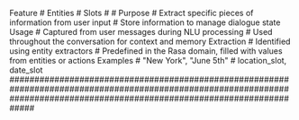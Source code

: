 Feature               #          Entities                                                  #       Slots
                      #                                                                    #
Purpose	              #          Extract specific pieces of information from user input	   #      Store information to manage dialogue state
Usage	              #          Captured from user messages during NLU processing	       #      Used throughout the conversation for context and memory
Extraction	          #          Identified using entity extractors	                       #      Predefined in the Rasa domain, filled with values from entities or actions
Examples	          #          "New York", "June 5th"	                                   #      location_slot, date_slot
#############################################################################################################################################################################
